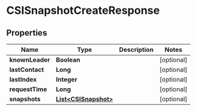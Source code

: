 

# CSISnapshotCreateResponse


## Properties

Name | Type | Description | Notes
------------ | ------------- | ------------- | -------------
**knownLeader** | **Boolean** |  |  [optional]
**lastContact** | **Long** |  |  [optional]
**lastIndex** | **Integer** |  |  [optional]
**requestTime** | **Long** |  |  [optional]
**snapshots** | [**List&lt;CSISnapshot&gt;**](CSISnapshot.md) |  |  [optional]




